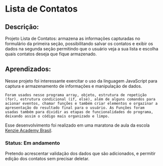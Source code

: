 # Lista de Contatos


 ## Descrição:
 <p> Projeto Lista de Contatos: armazena as informações capturadas no formulário da primeira seção, possibilitando salvar os contatos e exibir os dados na segunda seção permitindo que o usuário veja a sua lista e escolha quais contatos deseja que fique armazenado. </p>
 
 ## Aprendizados:

 <p> Nesse projeto foi interessante exercitar o uso da linguagem JavaScript para captura e armazenamento de informações e manipulação de dados. </br>
 
    Foram usados nesse programa array, objeto, estrutura de repetição (for), estrutura condicional (if, else), além de alguns comandos para acionar eventos, chamar funções e também criar elementos e orgazinar a apresentação do resultado final para o usuário. As Funções foram usadas também para dividir as etapas de funcionalidades do programa, deixando assim o código mais organizado e limpo.
 </p>
<p>
    Esse desenvolvimento foi realizado em uma maratona de aula da escola <a href="https://kenzie.com.br/">Kenzie Academy Brasil</a>.
</p>

### Status: Em andamento
<p> 
    Pretendo acrescentar validação dos dados que são adicionados, e permitir edição dos contatos sem precisar deletar.
</p>

